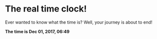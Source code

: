 # The real time clock!

Ever wanted to know what the time is? Well, your journey is about to end!

**The time is Dec 01, 2017, 06:49**